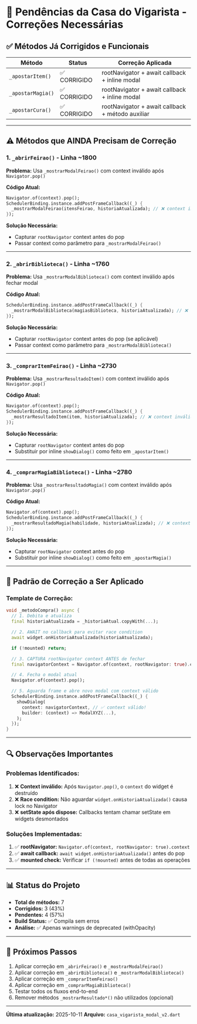 # 🛒 Pendências da Casa do Vigarista - Correções Necessárias

## ✅ Métodos Já Corrigidos e Funcionais

| Método | Status | Correção Aplicada |
|--------|--------|-------------------|
| `_apostarItem()` | ✅ CORRIGIDO | rootNavigator + await callback + inline modal |
| `_apostarMagia()` | ✅ CORRIGIDO | rootNavigator + await callback + inline modal |
| `_apostarCura()` | ✅ CORRIGIDO | rootNavigator + await callback + método auxiliar |

---

## ⚠️ Métodos que AINDA Precisam de Correção

### 1. `_abrirFeirao()` - Linha ~1800
**Problema:** Usa `_mostrarModalFeirao()` com context inválido após `Navigator.pop()`

**Código Atual:**
```dart
Navigator.of(context).pop();
SchedulerBinding.instance.addPostFrameCallback((_) {
  _mostrarModalFeirao(itensFeirao, historiaAtualizada); // ❌ context inválido
});
```

**Solução Necessária:**
- Capturar `rootNavigator` context antes do pop
- Passar context como parâmetro para `_mostrarModalFeirao()`

---

### 2. `_abrirBiblioteca()` - Linha ~1760
**Problema:** Usa `_mostrarModalBiblioteca()` com context inválido após fechar modal

**Código Atual:**
```dart
SchedulerBinding.instance.addPostFrameCallback((_) {
  _mostrarModalBiblioteca(magiasBiblioteca, historiaAtualizada); // ❌ context inválido
});
```

**Solução Necessária:**
- Capturar `rootNavigator` context antes do pop (se aplicável)
- Passar context como parâmetro para `_mostrarModalBiblioteca()`

---

### 3. `_comprarItemFeirao()` - Linha ~2730
**Problema:** Usa `_mostrarResultadoItem()` com context inválido após `Navigator.pop()`

**Código Atual:**
```dart
Navigator.of(context).pop();
SchedulerBinding.instance.addPostFrameCallback((_) {
  _mostrarResultadoItem(item, historiaAtualizada); // ❌ context inválido
});
```

**Solução Necessária:**
- Capturar `rootNavigator` context antes do pop
- Substituir por inline `showDialog()` como feito em `_apostarItem()`

---

### 4. `_comprarMagiaBiblioteca()` - Linha ~2780
**Problema:** Usa `_mostrarResultadoMagia()` com context inválido após `Navigator.pop()`

**Código Atual:**
```dart
Navigator.of(context).pop();
SchedulerBinding.instance.addPostFrameCallback((_) {
  _mostrarResultadoMagia(habilidade, historiaAtualizada); // ❌ context inválido
});
```

**Solução Necessária:**
- Capturar `rootNavigator` context antes do pop
- Substituir por inline `showDialog()` como feito em `_apostarMagia()`

---

## 🎯 Padrão de Correção a Ser Aplicado

### Template de Correção:
```dart
void _metodoCompra() async {
  // 1. Debita e atualiza
  final historiaAtualizada = _historiaAtual.copyWith(...);

  // 2. AWAIT no callback para evitar race condition
  await widget.onHistoriaAtualizada(historiaAtualizada);

  if (!mounted) return;

  // 3. CAPTURA rootNavigator context ANTES de fechar
  final navigatorContext = Navigator.of(context, rootNavigator: true).context;

  // 4. Fecha o modal atual
  Navigator.of(context).pop();

  // 5. Aguarda frame e abre novo modal com context válido
  SchedulerBinding.instance.addPostFrameCallback((_) {
    showDialog(
      context: navigatorContext, // ✅ context válido!
      builder: (context) => ModalXYZ(...),
    );
  });
}
```

---

## 🔍 Observações Importantes

### Problemas Identificados:
1. ❌ **Context inválido:** Após `Navigator.pop()`, o `context` do widget é destruído
2. ❌ **Race condition:** Não aguardar `widget.onHistoriaAtualizada()` causa lock no Navigator
3. ❌ **setState após dispose:** Callbacks tentam chamar setState em widgets desmontados

### Soluções Implementadas:
1. ✅ **rootNavigator:** `Navigator.of(context, rootNavigator: true).context`
2. ✅ **await callback:** `await widget.onHistoriaAtualizada()` antes do pop
3. ✅ **mounted check:** Verificar `if (!mounted)` antes de todas as operações

---

## 📊 Status do Projeto

- **Total de métodos:** 7
- **Corrigidos:** 3 (43%)
- **Pendentes:** 4 (57%)
- **Build Status:** ✅ Compila sem erros
- **Análise:** ✅ Apenas warnings de deprecated (withOpacity)

---

## 🚀 Próximos Passos

1. Aplicar correção em `_abrirFeirao()` e `_mostrarModalFeirao()`
2. Aplicar correção em `_abrirBiblioteca()` e `_mostrarModalBiblioteca()`
3. Aplicar correção em `_comprarItemFeirao()`
4. Aplicar correção em `_comprarMagiaBiblioteca()`
5. Testar todos os fluxos end-to-end
6. Remover métodos `_mostrarResultado*()` não utilizados (opcional)

---

**Última atualização:** 2025-10-11
**Arquivo:** `casa_vigarista_modal_v2.dart`
